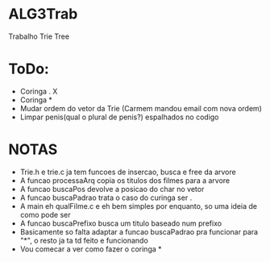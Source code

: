 # ALG3Trab
Trabalho Trie Tree 

#  ToDo:
  - Coringa . X
  - Coringa *
  - Mudar ordem do vetor da Trie (Carmem mandou email com nova ordem)
  - Limpar penis(qual o plural de penis?) espalhados no codigo

#  NOTAS
  - Trie.h e trie.c ja tem funcoes de insercao, busca e free da arvore
  - A funcao processaArq copia os titulos dos filmes para a arvore
  - A funcao buscaPos devolve a posicao do char no vetor
  - A funcao buscaPadrao trata o caso do curinga ser .
  - A main eh qualFilme.c e eh bem simples por enquanto, so uma ideia de como pode ser
  - A funcao buscaPrefixo busca um titulo baseado num prefixo
  - Basicamente so falta adaptar a funcao buscaPadrao pra funcionar para "*", o resto ja ta td feito e funcionando
  - Vou comecar a ver como fazer o coringa * 
